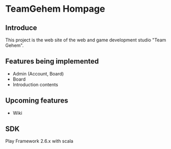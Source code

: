 # TeamGehem Hompage
## Introduce

This project is the web site of the web and game development studio "Team Gehem".


## Features being implemented
+ Admin (Account, Board)
+ Board
+ Introduction contents

## Upcoming features
+ Wiki

## SDK
Play Framework 2.6.x with scala